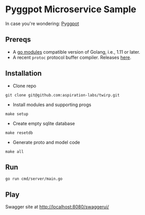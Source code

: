 # Pyggpot Microservice Sample
In case you're wondering: [Pyggpot](https://bahoukas.com/pygg-pots-to-piggy-banks/)

## Prereqs

- A [go modules](https://blog.golang.org/modules2019) compatible version of Golang, i.e., 1.11 or later.
- A recent `protoc` protocol buffer compiler. Releases [here](https://github.com/protocolbuffers/protobuf/releases).

## Installation

- Clone repo
```$bash
git clone git@github.com:aspiration-labs/twirp.git
```
- Install modules and supporting progs
```$bash
make setup
```
- Create empty sqlite database
```$bash
make resetdb
```
- Generate proto and model code
```$bash
make all
```

## Run
```$bash
go run cmd/server/main.go
```

## Play
Swagger site at [http://localhost:8080/swaggerui/](http://localhost:8080/swaggerui/)